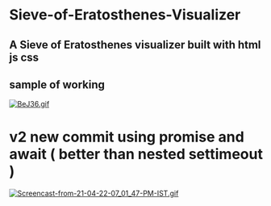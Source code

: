 # Sieve-of-Eratosthenes-Visualizer
## A Sieve of Eratosthenes visualizer built with html js css

## sample of working

[![BeJ36.gif](https://i.postimg.cc/wvW0rJgP/BeJ36.gif)](https://postimg.cc/gXZVXxwq)

# v2 new commit using promise and await ( better than nested settimeout )

[![Screencast-from-21-04-22-07_01_47-PM-IST.gif](https://s10.gifyu.com/images/Screencast-from-21-04-22-07_01_47-PM-IST.gif)](https://gifyu.com/image/SLFVU)